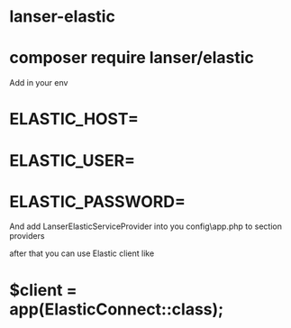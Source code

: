 # lanser-elastic

# composer require lanser/elastic
Add in your env
# ELASTIC_HOST=
# ELASTIC_USER=
# ELASTIC_PASSWORD=

And add LanserElasticServiceProvider into you config\app.php to section providers

after that you can use Elastic client like
# $client = app(ElasticConnect::class);
